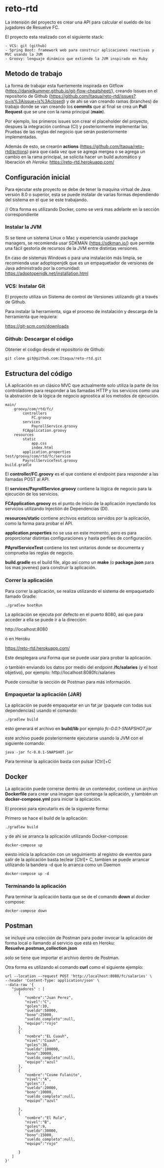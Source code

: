 # reto-rtd
La intensión del proyecto es crear una API para calcular el sueldo de los jugadores de Resuelve FC.

El proyecto esta realizado con el siguiente stack:
    
    - VCS: git (github)
    - Spring Boot: framework web para construir aplicaciones reactivas y MVC usando la JVM
    - Groovy: lenguaje dinámico que extiende la JVM inspirado en Ruby

## Metodo de trabajo
La forma de trabajar esta fuertemente inspirada en Gitflow (https://danielkummer.github.io/git-flow-cheatsheet/), creando Issues en el repositorio de Github (https://github.com/Itaqua/reto-rtd/issues?q=is%3Aissue+is%3Aclosed) y de ahi se van creando ramas (branches) de trabajo donde se van creando los **commits** que al final se crea un **Pull Request** que se une con la rama principal (**main**).

Por ejemplo, los primeros issues son crear el placeholder del proyecto, despues la integración continua (CI) y posteriormente implementar las Pruebas de las reglas del negocio que serán posteriormente implementadas.

Además de esto, se crearón **actions** (https://github.com/Itaqua/reto-rtd/actions) para que cada vez que se agrega mergea o se agrega un cambio en la rama principal, se solicita hacer un build automático y liberación eh *Heroku*: https://reto-rtd.herokuapp.com/

## Configuración inicial
Para ejecutar este proyecto se debe de tener la maquina virtual de Java versión 8.0 o superior, esta se puede instalar de varias formas dependiendo del sistema en el que se este trabajando.

// Otra forma es utilizando Docker, como se verá mas adelante en la sección correspondiente

### Instalar la JVM
Si se tiene un sistema Linux o Mac y experiencia usando package managers, se recomienda usar SDKMAN (https://sdkman.io/) que permite una fácil gestoria de recursos de la JVM entre distintas versiones.

En caso de sistemas Windows o para una instalación más limpia, se recomienda usar adoptopenjdk que es un empaquetador de versiones de Java administrado por la comunidad:
https://adoptopenjdk.net/installation.html

### VCS: Instalar Git
El proyecto utiliza un Sistema de control de Versiones utilizando git a través de Github.

Para instalar la herramienta, siga el proceso de instalación y descarga de la herramienta que requiera:

https://git-scm.com/downloads
### Github: Descargar el código
Obtener el codigo desde el repositorio de Github:
```
git clone git@github.com:Itaqua/reto-rtd.git
```

## Estructura del código
LA aplicación es un clásico MVC que actualmente solo utiliza la parte de los controladores para responder a las llamadas HTTP y los servicios como una la abstración de la lógica de negocio agnostica al los metodos de ejecución.

```
main/
    groovy/com/rtd/fc/
        controllers
            FC.groovy
        services
            PayrollService.groovy
        FCApplication.groovy
    resources
        static
            app.css
            index.html
        application.properties
test/groovy/com/rtd/fc/service
        PayrollServiceTest.groovy
build.gradle
```

El **controller/FC.groovy** es el que contiene el endpoint para responder a las llamadas POST al API.

El **services/PayrollService.groovy** contiene la lógica de negocio para la ejecución de los servicios.

**FCApplication.groovy** es el punto de inicio de la aplicación inyectando los servicios utilizando Injectión de Dependencias (DI).

**resources/static** contiene archivos estaticos servidos por la aplicación, como la forma para probar el API.

**application.properties** no se usa en este momento, pero es para proporcionar distintas configuraciones y hasta perfiles de configuración.

**PAyrolServiceTest** contiene los test unitarios donde se documenta y comprueba las reglas de negocio.

**build.gradle** es el build file, algo así como un **make** (o **package.json** para los mas jovenes) para construir la aplicación.
### Correr la aplicación
Para correr la aplicación, se realiza utilizando el sistema de empaquetado llamado Gradle:
```
./gradlew bootRun
```
La aplicación se ejecuta por defecto en el puerto 8080, asi que para acceder a ella se puede ir a la dirección:

http://localhost:8080

ó en Heroku

https://reto-rtd.herokuapp.com/

Este desplegara una Forma que se puede usar para probar la aplicación.

o también enviando los datos por medío del endpoint
**/fc/salaries** (y el host objetivo), por ejemplo:
http://localhost:8080fc/salaries

Puede consultar la sección de Postman para más información.


### Empaquetar la aplicación (JAR)
La aplicación se puede empaquetar en un fat jar (paquete con todas sus dependencias) usando el comando:
```
./gradlew build
```
esto generará el archivo en **build/lib** por ejemplo *fc-0.0.1-SNAPSHOT.jar*

este archivo puede posteriormente ejecutarse usando la JVM con el siguiente comando:
```
java -jar fc-0.0.1-SNAPSHOT.jar
```
Para terminar la aplicación basta con pulsar [Ctrl]+C


## Docker
La aplicación puede correrse dentro de un contenedor, contiene un archivo **Dockerfile** para crear una imagen que contenga la aplicación, y también un **docker-compose.yml** para iniciar la aplicación.

El proceso para ejecutarlo es de la siguiente forma:

Primero se hace el build de la aplicación:
```
./gradlew build
```

y de ahi se arranca la aplicación utilizando Docker-compose:
```
docker-compose up
```

ewsto inicia la aplicación con un seguimiento al registro de eventos para salir de la aplicación basta teclear [Ctrl]+ C, tambien se puede arrancar utilizando la bandera -d que lo arranca como un Daemon
```
docker-compose up -d
```

### Terminando la aplicación
Para terminar la aplicación basta que se de el comando **down** al docker compose:
```
docker-compose down
```

## Postman
se incluye una colección de Postman para poder invocar la aplicación de forma local o llamando al servicio que está en Heroku: **Resuelve.postman_collection.json**

solo se tiene que importar el archivo dentro de Postman.

Otra forma es utilizando el comando **curl** como el siguiente ejemplo:
```
url --location --request POST 'http://localhost:8080/fc/salaries' \
--header 'Content-Type: application/json' \
--data-raw '{
   "jugadores" : [  
      {  
         "nombre":"Juan Perez",
         "nivel":"C",
         "goles":10,
         "sueldo":50000,
         "bono":25000,
         "sueldo_completo":null,
         "equipo":"rojo"
      },
      {  
         "nombre":"EL Cuauh",
         "nivel":"Cuauh",
         "goles":30,
         "sueldo":100000,
         "bono":30000,
         "sueldo_completo":null,
         "equipo":"azul"
      },
      {  
         "nombre":"Cosme Fulanito",
         "nivel":"A",
         "goles":7,
         "sueldo":20000,
         "bono":10000,
         "sueldo_completo":null,
         "equipo":"azul"

      },
      {  
         "nombre":"El Rulo",
         "nivel":"B",
         "goles":9,
         "sueldo":30000,
         "bono":15000,
         "sueldo_completo":null,
         "equipo":"rojo"

      }
   ]
}'
```